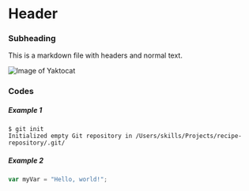 # Header

### Subheading

This is a markdown file with headers and normal text.

![Image of Yaktocat](https://octodex.github.com/images/yaktocat.png)

### Codes

##### Example 1
```
$ git init
Initialized empty Git repository in /Users/skills/Projects/recipe-repository/.git/
```


##### Example 2
``` javascript
var myVar = "Hello, world!";
```
